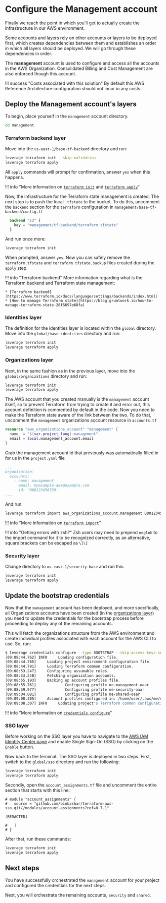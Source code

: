 # Configure the Management account
Finally we reach the point in which you'll get to actually create the infrastructure in our AWS environment.

Some accounts and layers rely on other accounts or layers to be deployed first, which creates dependencies between them and establishes an order in which all layers should be deployed. We will go through these dependencies in order.

The **management** account is used to configure and access all the accounts in the AWS Organization. Consolidated Billing and Cost Management are also enforced though this account.

!!! success "Costs associated with this solution"
    By default this AWS Reference Architecture configuration should not incur in any costs.

## Deploy the Management account's layers
To begin, place yourself in the `management` account directory.
``` bash
cd management
```

### Terraform backend layer
Move into the `us-east-1/base-tf-backend` directory and run:
``` bash
leverage terraform init --skip-validation
leverage terraform apply
```

All `apply` commands will prompt for confirmation, answer `yes` when this happens.

!!! info "More information on [`terraform init`](../../user-guide/leverage-cli/reference/terraform#init) and [`terraform apply`](../../user-guide/leverage-cli/reference/terraform#apply)"

Now, the infrastructure for the Terraform state management is created. The next step is to push the local `.tfstate` to the bucket. To do this, uncomment the `backend` section for the `terraform` configuration in `management/base-tf-backend/config.tf`

``` terraform
  backend "s3" {
    key = "management/tf-backend/terraform.tfstate"
  }
```

And run once more:
``` bash
leverage terraform init
```

When prompted, answer `yes`. Now you can safely remove the `terraform.tfstate` and `terraform.tfstate.backup` files created during the `apply` step.

!!! info "Terraform backend"
    More information regarding what is the Terraform backend and Terraform state management:

    * [Terraform backend](https://www.terraform.io/docs/language/settings/backends/index.html)
    * [How to manage Terraform state](https://blog.gruntwork.io/how-to-manage-terraform-state-28f5697e68fa)

### Identities layer
The definition for the identities layer is located within the `global` directory. Move into the `global/base-identities` directory and run:
``` bash
leverage terraform init
leverage terraform apply
```

### Organizations layer
Next, in the same fashion as in the previous layer, move into the `global/organizations` directory and run:
``` bash
leverage terraform init
leverage terraform apply
```

The AWS account that you created manually is the `management` account itself, so to prevent Terraform from trying to create it and error out, this account definition is commented by default in the code. Now you need to make the Terraform state aware of the link between the two. To do that, uncomment the `management` organizations account resource in `accounts.tf`

``` terraform
resource "aws_organizations_account" "management" {
  name  = "${var.project_long}-management"
  email = local.management_account.email
}
```

Grab the management account id that previously was automatically filled in for us in the `project.yaml` file

``` yaml
...
organization:
  accounts:
    - name: management
      email: myexample-aws@example.com
      id: '000123456789'
...
```

And run:
``` bash
leverage terraform import aws_organizations_account.management 000123456789
```

!!! info "More information on [`terraform import`](../../user-guide/leverage-cli/reference/terraform#import)"

!!! info "Getting errors with zsh?"
    Zsh users may need to prepend `noglob` to the import command for it to be recognized correctly, as an alternative, square brackets can be escaped as `\[\]`

### Security layer
Change directory to `us-east-1/security-base` and run this:
``` bash
leverage terraform init
leverage terraform apply
```

## Update the bootstrap credentials
Now that the `management` account has been deployed, and more specifically, all Organizations accounts have been created (in the [organizations layer](#organizations-layer)) you need to update the credentials for the bootstrap process before proceeding to deploy any of the remaining accounts.

This will fetch the organizations structure from the AWS environment and create individual profiles associated with each account for the AWS CLI to use. So, run:
``` bash
$ leverage credentials configure --type BOOTSTRAP --skip-access-keys-setup
[09:08:44.762] INFO     Loading configuration file.
[09:08:44.785]     Loading project environment configuration file.
[09:08:44.791]     Loading Terraform common configuration.
[09:08:53.247]     Configuring assumable roles.
[09:08:53.248]     Fetching organization accounts.
[09:08:55.193]     Backing up account profiles file.
[09:08:55.761]             Configuring profile me-management-oaar
[09:08:59.977]             Configuring profile me-security-oaar
[09:09:04.081]             Configuring profile me-shared-oaar
[09:09:08.305]     Account profiles configured in: /home/user/.aws/me/config
[09:09:08.307] INFO     Updating project's Terraform common configuration.
```

!!! info "More information on [`credentials configure`](../../user-guide/leverage-cli/reference/credentials#configure)"

### SSO layer
Before working on the SSO layer you have to navigate to the [AWS IAM Identity Center page](https://console.aws.amazon.com/singlesignon/) and enable Single Sign-On (SSO) by clicking on the `Enable` button.

Now back to the terminal. The SSO layer is deployed in two steps. First, switch to the `global/sso` directory and run the following:
``` bash
leverage terraform init
leverage terraform apply
```

Secondly, open the `account_assignments.tf` file and uncomment the entire section that starts with this line:
```
# module "account_assignments" {
#   source = "github.com/binbashar/terraform-aws-sso.git//modules/account-assignments?ref=0.7.1"

[REDACTED]

#   ]
# }
```

After that, run these commands:
``` bash
leverage terraform init
leverage terraform apply
```

## Next steps
You have successfully orchestrated the `management` account for your project and configured the credentials for the next steps.

Next, you will orchestrate the remaining accounts, `security` and `shared`.
